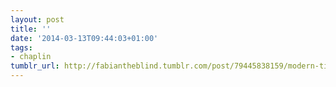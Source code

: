 ```yaml
---
layout: post
title: ''
date: '2014-03-13T09:44:03+01:00'
tags:
- chaplin
tumblr_url: http://fabiantheblind.tumblr.com/post/79445838159/modern-times
---
```

